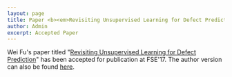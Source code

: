 ```yaml
---
layout: page
title: Paper <b><em>Revisiting Unsupervised Learning for Defect Prediction</em></b> accepted at FSE'17
author: Admin
excerpt: Accepted Paper
---
```


Wei Fu's paper titled "[Revisiting Unsupervised Learning for Defect Prediction](https://arxiv.org/pdf/1703.00132)" has been accepted for publication at FSE'17. The author version can also be found [here](https://arxiv.org/pdf/1703.00132).

